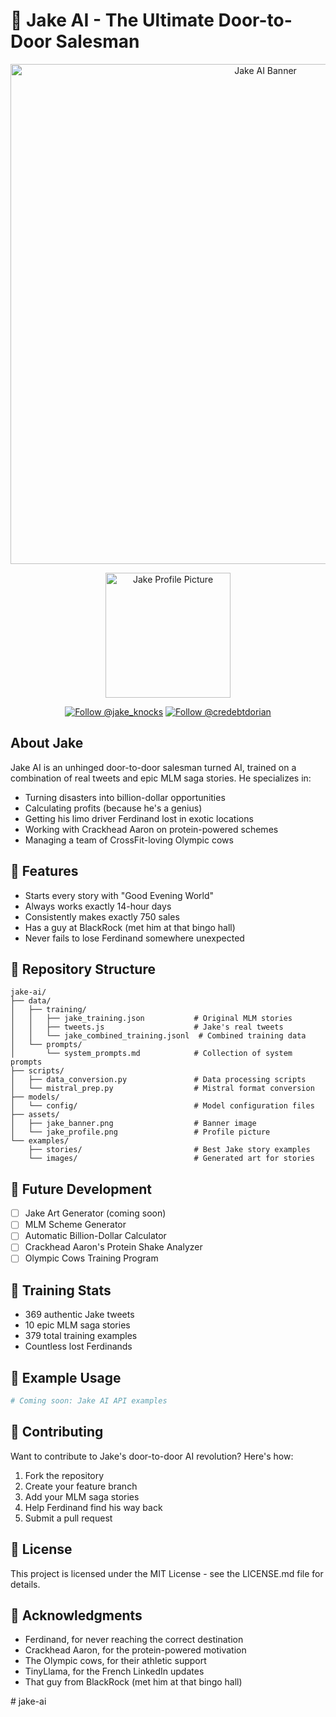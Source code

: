 # 🚪 Jake AI - The Ultimate Door-to-Door Salesman

<p align="center">
  <img src="assets/jake_banner.png" width="800" alt="Jake AI Banner"/>
</p>

<p align="center">
  <img src="assets/jake_profile.png" width="200" alt="Jake Profile Picture"/>
</p>

<p align="center">
  <a href="https://twitter.com/jake_knocks"><img src="https://img.shields.io/twitter/follow/jake_knocks?style=social" alt="Follow @jake_knocks"/></a>
  <a href="https://twitter.com/credebtdorian"><img src="https://img.shields.io/twitter/follow/credebtdorian?style=social" alt="Follow @credebtdorian"/></a>
</p>

## About Jake
Jake AI is an unhinged door-to-door salesman turned AI, trained on a combination of real tweets and epic MLM saga stories. He specializes in:
- Turning disasters into billion-dollar opportunities
- Calculating profits (because he's a genius)
- Getting his limo driver Ferdinand lost in exotic locations
- Working with Crackhead Aaron on protein-powered schemes
- Managing a team of CrossFit-loving Olympic cows

## 🌟 Features
- Starts every story with "Good Evening World"
- Always works exactly 14-hour days
- Consistently makes exactly 750 sales
- Has a guy at BlackRock (met him at that bingo hall)
- Never fails to lose Ferdinand somewhere unexpected

## 📁 Repository Structure
```
jake-ai/
├── data/
│   ├── training/
│   │   ├── jake_training.json           # Original MLM stories
│   │   ├── tweets.js                    # Jake's real tweets
│   │   └── jake_combined_training.jsonl  # Combined training data
│   └── prompts/
│       └── system_prompts.md            # Collection of system prompts
├── scripts/
│   ├── data_conversion.py               # Data processing scripts
│   └── mistral_prep.py                  # Mistral format conversion
├── models/
│   └── config/                          # Model configuration files
├── assets/
│   ├── jake_banner.png                  # Banner image
│   └── jake_profile.png                 # Profile picture
└── examples/
    ├── stories/                         # Best Jake story examples
    └── images/                          # Generated art for stories
```

## 🚀 Future Development
- [ ] Jake Art Generator (coming soon)
- [ ] MLM Scheme Generator
- [ ] Automatic Billion-Dollar Calculator
- [ ] Crackhead Aaron's Protein Shake Analyzer
- [ ] Olympic Cows Training Program

## 🎯 Training Stats
- 369 authentic Jake tweets
- 10 epic MLM saga stories
- 379 total training examples
- Countless lost Ferdinands

## 💼 Example Usage
```python
# Coming soon: Jake AI API examples
```

## 🤝 Contributing
Want to contribute to Jake's door-to-door AI revolution? Here's how:
1. Fork the repository
2. Create your feature branch
3. Add your MLM saga stories
4. Help Ferdinand find his way back
5. Submit a pull request

## 📜 License
This project is licensed under the MIT License - see the LICENSE.md file for details.

## 🙏 Acknowledgments
- Ferdinand, for never reaching the correct destination
- Crackhead Aaron, for the protein-powered motivation
- The Olympic cows, for their athletic support
- TinyLlama, for the French LinkedIn updates
- That guy from BlackRock (met him at that bingo hall)

#   j a k e - a i  
 
